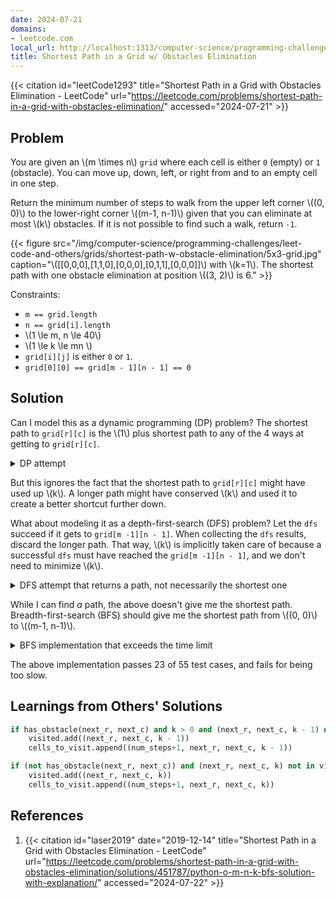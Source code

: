 ```yaml
---
date: 2024-07-21
domains:
- leetcode.com
local_url: http://localhost:1313/computer-science/programming-challenges/leet-code-and-others/grids/shortest-path-in-grid-with-obstacles-elimination/
title: Shortest Path in a Grid w/ Obstacles Elimination
---
```


{{< citation
  id="leetCode1293"
  title="Shortest Path in a Grid with Obstacles Elimination - LeetCode"
  url="https://leetcode.com/problems/shortest-path-in-a-grid-with-obstacles-elimination/"
  accessed="2024-07-21" >}}

## Problem

You are given an \\(m \times n\\) `grid` where each cell is either `0`
(empty) or `1` (obstacle). You can move up, down, left, or right from
and to an empty cell in one step.

Return the minimum number of steps to walk from the upper left corner
\\((0, 0)\\) to the lower-right corner \\((m-1, n-1)\\) given that you
can eliminate at most \\(k\\) obstacles. If it is not possible to find
such a walk, return `-1`.

{{< figure
  src="/img/computer-science/programming-challenges/leet-code-and-others/grids/shortest-path-w-obstacle-elimination/5x3-grid.jpg"
  caption="\\([[0,0,0],[1,1,0],[0,0,0],[0,1,1],[0,0,0]]\\) with \\(k=1\\). The shortest path with one obstacle elimination at position \\((3, 2)\\) is 6." >}}

Constraints:

* `m == grid.length`
* `n == grid[i].length`
* \\(1 \le m, n \le 40\\)
* \\(1 \le k \le mn \\)
* `grid[i][j]` is either `0` or `1`.
* `grid[0][0] == grid[m - 1][n - 1] == 0`

## Solution

Can I model this as a dynamic programming (DP) problem? The shortest
path to `grid[r][c]` is the \\(1\\) plus shortest path to any of the 4
ways at getting to `grid[r][c]`.

<details>
<summary>DP attempt</summary>

```py
def shortest_path_in_grid_with_obstacles_elimination(grid: List[List[int]], K: int) -> int:
    R = len(grid)
    assert R > 0, "There should be at least one row"

    C = len(grid[0])
    assert all(len(row) == C for row in grid), f"All rows should have {C} columns"

    assert grid[0][0] == 0, "(0, 0) should not have an obstacle"
    assert grid[R - 1][C - 1] == 0, "Destination should not have an obstacle"

    possible_steps = [Step(0, -1), Step(0, 1), Step(1, 0), Step(-1, 0)]

    def in_range(r, c):
        return r >= 0 and c >= 0 and r < R and c < C

    def fewest_steps_to_point(r: int, c: int, k: int, visited: set):
        assert (r, c) not in visited, f"Should not revisit ({r}, {c})"
        visited.add((r, c))

        # We start from (0, 0). No steps needed to get here.
        if r == c and c == 0:
            return 0

        # If it's impossible to get here, return `inf`.
        if grid[r][c] == 1 and k < 0:
            return inf

        # Consider all the ways that we could have gotten to (r, c). Pick the
        # one with the fewest number of steps
        fewest_steps = inf
        for dr, dc in possible_steps:
            new_r, new_c = r + dr, c + dc
            if not in_range(new_r, new_c):
                continue

            if (new_r, new_c) in visited:
                continue

            is_empty_cell = grid[new_r][new_c] == 0
            steps = fewest_steps_to_point(
                new_r, new_c, k if is_empty_cell else k - 1, visited
            )

            if steps < fewest_steps:
                fewest_steps = steps

        return fewest_steps + 1

    fewest_steps_to_dest = fewest_steps_to_point(R - 1, C - 1, K, set())
    return fewest_steps_to_dest if fewest_steps_to_dest != inf else -1
```

</details>

But this ignores the fact that the shortest path to `grid[r][c]` might
have used up \\(k\\). A longer path might have conserved \\(k\\) and
used it to create a better shortcut further down.

What about modeling it as a depth-first-search (DFS) problem? Let the
`dfs` succeed if it gets to `grid[m -1][n - 1]`. When collecting the
`dfs` results, discard the longer path. That way, \\(k\\) is implicitly
taken care of because a successful `dfs` must have reached the `grid[m
-1][n - 1]`, and we don't need to minimize \\(k\\).

<details>

<summary>
DFS attempt that returns a path, not necessarily the shortest one
</summary>

```py
def shortest_path_in_grid_with_obstacles_elimination(grid: List[List[int]], K: int) -> int:
    R = len(grid)
    assert R > 0, "There should be at least one row"

    C = len(grid[0])
    assert all(len(row) == C for row in grid), f"All rows should have {C} columns"

    assert grid[0][0] == 0, "(0, 0) should not have an obstacle"
    assert grid[R - 1][C - 1] == 0, "Destination should not have an obstacle"

    possible_steps = [Step(0, -1), Step(0, 1), Step(1, 0), Step(-1, 0)]

    def in_range(r, c):
        return r >= 0 and c >= 0 and r < R and c < C

    def has_obstacle(r, c):
        return grid[r][c] == 1

    def dfs(r: int, c: int, k: int, visited: set):
        assert (r, c) not in visited, f"Should not revisit ({r}, {c})"
        visited.add((r, c))

        # If we've gotten to the destination, return zero. The path length will
        # be computed as the DFS returns.
        if r == R - 1 and c == C - 1:
            return 0

        # Advance the DFS in all possible unvisited directions
        fewest_steps = inf
        for dr, dc in possible_steps:
            new_r, new_c = r + dr, c + dc

            if not in_range(new_r, new_c): continue
            if (new_r, new_c) in visited: continue

            new_k = k - 1 if has_obstacle(new_r, new_c) else k
            if new_k < 0: continue

            steps = dfs(new_r, new_c, new_k, visited, depth + 1)
            fewest_steps = min(steps, fewest_steps)

        return fewest_steps + 1

    fewest_steps_to_dest = dfs(0, 0, K, set(), 0)
    return fewest_steps_to_dest if fewest_steps_to_dest != inf else -1
```

</details>

While I can find *a* path, the above doesn't give me the shortest path.
Breadth-first-search (BFS) should give me the shortest path from \\((0,
0)\\) to \\((m-1, n-1)\\).

<details>
<summary>BFS implementation that exceeds the time limit</summary>

```py
def shortest_path_in_grid_with_obstacles_elimination(
    grid: List[List[int]], K: int
) -> int:
    R = len(grid)
    assert R > 0, "There should be at least one row"

    C = len(grid[0])
    assert all(len(row) == C for row in grid), f"All rows should have {C} columns"

    assert grid[0][0] == 0, "(0, 0) should not have an obstacle"
    assert grid[R - 1][C - 1] == 0, "Destination should not have an obstacle"

    possible_steps = [Step(0, -1), Step(0, 1), Step(1, 0), Step(-1, 0)]

    def in_range(r, c):
        return r >= 0 and c >= 0 and r < R and c < C

    def has_obstacle(r, c):
        return grid[r][c] == 1

    def bfs():
        cells_to_visit: List[Tuple[int, Tuple[int, int, int]]] = []
        heappush(cells_to_visit, (0, (0, 0, K)))
        visited = set()

        while cells_to_visit:
            num_steps, (r, c, k) = heappop(cells_to_visit)
            visited.add((r, c))

            # We've gotten to the dest. BFS ensures minimal cost.
            if r == R - 1 and c == C - 1: return num_steps

            for dr, dc in possible_steps:
                next_r, next_c = r + dr, c + dc

                if not in_range(next_r, next_c): continue
                if (next_r, next_c) in visited: continue

                next_k = k - 1 if has_obstacle(next_r, next_c) else k
                if next_k < 0: continue

                heappush(cells_to_visit, (num_steps + 1, (next_r, next_c, next_k)))

        return inf

    fewest_steps_to_dest = bfs()
    return fewest_steps_to_dest if fewest_steps_to_dest != inf else -1
```

</details>

The above implementation passes 23 of 55 test cases, and fails for being
too slow.

## Learnings from Others' Solutions

```py
if has_obstacle(next_r, next_c) and k > 0 and (next_r, next_c, k - 1) not in visited:
    visited.add((next_r, next_c, k - 1))
    cells_to_visit.append((num_steps+1, next_r, next_c, k - 1))

if (not has_obstacle(next_r, next_c)) and (next_r, next_c, k) not in visited:
    visited.add((next_r, next_c, k))
    cells_to_visit.append((num_steps+1, next_r, next_c, k))
```

## References

1. {{< citation
  id="laser2019"
  date="2019-12-14"
  title="Shortest Path in a Grid with Obstacles Elimination - LeetCode"
  url="https://leetcode.com/problems/shortest-path-in-a-grid-with-obstacles-elimination/solutions/451787/python-o-m-n-k-bfs-solution-with-explanation/"
  accessed="2024-07-22" >}}
